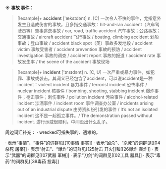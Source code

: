 ☀ <span class="category">**事故 事件：**</span>
>[!example]+ <span class="vocabulary">**accident**</span> ['æksɪdənt] 
> <span class="definition">n. [C] 一次令人不快的事件，尤指意外发生且造成伤害的事故，且多指交通事故：</span>hit-and-ran accident（汽车驾驶员等）肇事逃逸事故 / car, road, traffic accident 汽车事故；公路事故；交通事故 / aircraft accident 飞行事故 / boating, climbing accident 划船事故；登山事故 / accident black spot（英）事故多发地段 / accident victim 事故受害者 / accident prevention 事故的预防 / accident investigation 事故的调查 / accident report 事故的报道 / accident rate 事故发生率 / the scene of the accident 事故现场

>[!example]+ <span class="vocabulary">**incident**</span> ['ɪnsɪdənt] 
> <span class="definition">n. [C, U] 一次严重或暴力事件，如犯罪、事故或袭击。其词义已经包含了accident，可以说accident是一种incident：</span>violent incident 暴力事件 / terrorist incident 恐怖事件 / nuclear incident 核事件 / bombing, shooting, stabbing incident 爆炸事件；枪击事件；刺伤事件 / pollution incident 污染事件 / alcohol-related incident 涉酒事件 / incident room 事件调查办公室 / incidents arising out of an industrial dispute 由劳资纠纷引发的事件 / It’s not an isolated incident 这不是一起孤立事件。/ The demonstration passed without incident. 游行示威很顺利，中间没出什么乱子。

周边词汇补充：
· wrecked可指失事的、遇难的。

· 表示“事情”、“事件”的词群见[[10事情 事实]]
· 表示“凶杀”、“杀死”的词群见[[04杀死 屠宰]]
· 表示“射击”、“爆炸”的词群见[[25射击 开火]]和[[26爆炸 轰炸]]
· 表示“武器”的词群见[[07武器 军械]]
· 表示“刀剑”的词群见[[02工具 器具]]
· 表示“毒药”的词群见[[39毒药 投毒]]

